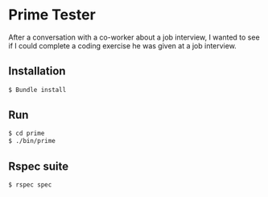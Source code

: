 # Prime Tester

After a conversation with a co-worker about a job interview, I wanted to see if I could complete a coding exercise he was given at a job interview.

## Installation

```bash
$ Bundle install
```

## Run

```bash
$ cd prime
$ ./bin/prime
```

## Rspec suite

```bash
$ rspec spec
```
